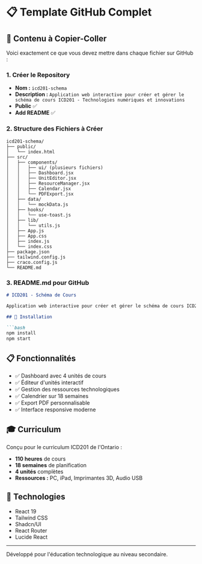 # 📋 Template GitHub Complet

## 🎯 Contenu à Copier-Coller

Voici exactement ce que vous devez mettre dans chaque fichier sur GitHub :

### 1. Créer le Repository
- **Nom :** `icd201-schema`
- **Description :** `Application web interactive pour créer et gérer le schéma de cours ICD201 - Technologies numériques et innovations`
- **Public** ✅
- **Add README** ✅

### 2. Structure des Fichiers à Créer

```
icd201-schema/
├── public/
│   └── index.html
├── src/
│   ├── components/
│   │   ├── ui/ (plusieurs fichiers)
│   │   ├── Dashboard.jsx
│   │   ├── UnitEditor.jsx
│   │   ├── ResourceManager.jsx
│   │   ├── Calendar.jsx
│   │   └── PDFExport.jsx
│   ├── data/
│   │   └── mockData.js
│   ├── hooks/
│   │   └── use-toast.js
│   ├── lib/
│   │   └── utils.js
│   ├── App.js
│   ├── App.css
│   ├── index.js
│   └── index.css
├── package.json
├── tailwind.config.js
├── craco.config.js
└── README.md
```

### 3. README.md pour GitHub
```markdown
# ICD201 - Schéma de Cours

Application web interactive pour créer et gérer le schéma de cours ICD201 - Technologies numériques et innovations dans un monde en évolution.

## 🚀 Installation

```bash
npm install
npm start
```

## 📋 Fonctionnalités

- ✅ Dashboard avec 4 unités de cours
- ✅ Éditeur d'unités interactif  
- ✅ Gestion des ressources technologiques
- ✅ Calendrier sur 18 semaines
- ✅ Export PDF personnalisable
- ✅ Interface responsive moderne

## 🎓 Curriculum

Conçu pour le curriculum ICD201 de l'Ontario :
- **110 heures** de cours
- **18 semaines** de planification
- **4 unités** complètes
- **Ressources :** PC, iPad, Imprimantes 3D, Audio USB

## 🔧 Technologies

- React 19
- Tailwind CSS
- Shadcn/UI
- React Router
- Lucide React

---

Développé pour l'éducation technologique au niveau secondaire.
```